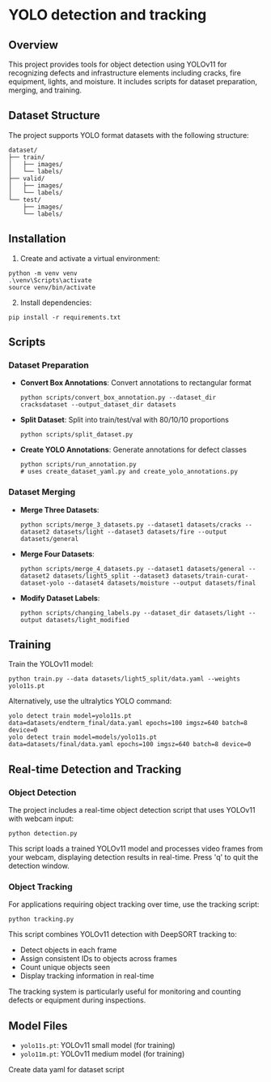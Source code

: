 # YOLO detection and tracking

## Overview
This project provides tools for object detection using YOLOv11 for recognizing defects and infrastructure elements including cracks, fire equipment, lights, and moisture. It includes scripts for dataset preparation, merging, and training.

## Dataset Structure
The project supports YOLO format datasets with the following structure:
```
dataset/
├── train/
│   ├── images/
│   └── labels/
├── valid/
│   ├── images/
│   └── labels/
└── test/
    ├── images/
    └── labels/
```

## Installation

1. Create and activate a virtual environment:
```
python -m venv venv
.\venv\Scripts\activate
source venv/bin/activate
```

2. Install dependencies:
```
pip install -r requirements.txt
```

## Scripts

### Dataset Preparation

- **Convert Box Annotations**: Convert annotations to rectangular format
  ```
  python scripts/convert_box_annotation.py --dataset_dir cracksdataset --output_dataset_dir datasets
  ```

- **Split Dataset**: Split into train/test/val with 80/10/10 proportions
  ```
  python scripts/split_dataset.py
  ```

- **Create YOLO Annotations**: Generate annotations for defect classes
  ```
  python scripts/run_annotation.py
  # uses create_dataset_yaml.py and create_yolo_annotations.py
  ```

### Dataset Merging

- **Merge Three Datasets**:
  ```
  python scripts/merge_3_datasets.py --dataset1 datasets/cracks --dataset2 datasets/light --dataset3 datasets/fire --output datasets/general
  ```

- **Merge Four Datasets**:
  ```
  python scripts/merge_4_datasets.py --dataset1 datasets/general --dataset2 datasets/light5_split --dataset3 datasets/train-curat-dataset-yolo --dataset4 datasets/moisture --output datasets/final
  ```

- **Modify Dataset Labels**:
  ```
  python scripts/changing_labels.py --dataset_dir datasets/light --output datasets/light_modified
  ```

## Training

Train the YOLOv11 model:
```
python train.py --data datasets/light5_split/data.yaml --weights yolo11s.pt
```

Alternatively, use the ultralytics YOLO command:
```
yolo detect train model=yolo11s.pt data=datasets/endterm_final/data.yaml epochs=100 imgsz=640 batch=8 device=0
yolo detect train model=models/yolo11s.pt data=datasets/final/data.yaml epochs=100 imgsz=640 batch=8 device=0
```

## Real-time Detection and Tracking

### Object Detection

The project includes a real-time object detection script that uses YOLOv11 with webcam input:

```
python detection.py
```

This script loads a trained YOLOv11 model and processes video frames from your webcam, displaying detection results in real-time. Press 'q' to quit the detection window.

### Object Tracking

For applications requiring object tracking over time, use the tracking script:

```
python tracking.py
```

This script combines YOLOv11 detection with DeepSORT tracking to:
- Detect objects in each frame
- Assign consistent IDs to objects across frames
- Count unique objects seen
- Display tracking information in real-time

The tracking system is particularly useful for monitoring and counting defects or equipment during inspections.

## Model Files

- `yolo11s.pt`: YOLOv11 small model (for training)
- `yolo11m.pt`: YOLOv11 medium model (for training)





Create data yaml for dataset script